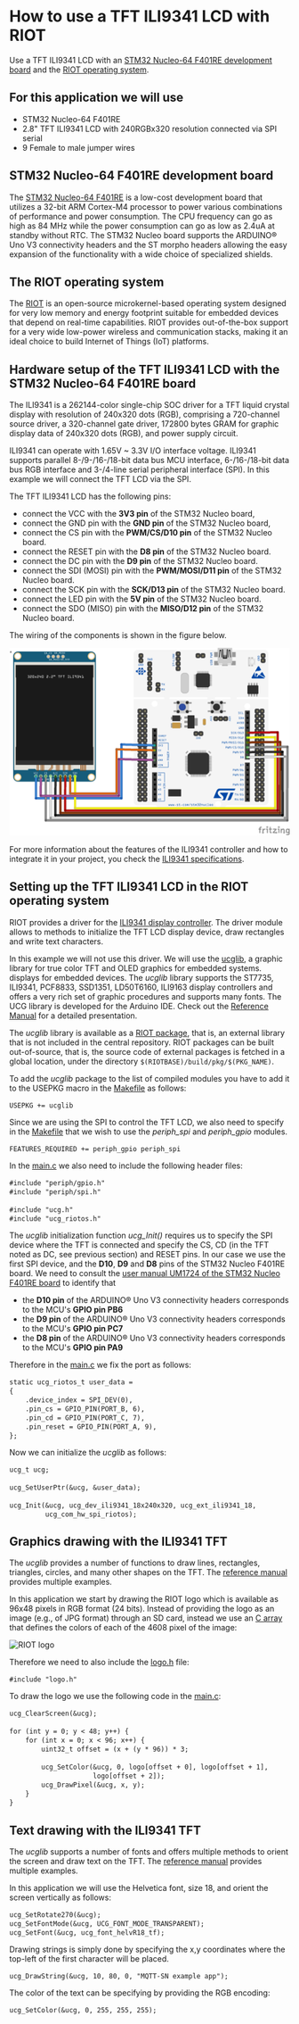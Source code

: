 # How to use a TFT ILI9341 LCD with RIOT

Use a TFT ILI9341 LCD with an [STM32 Nucleo-64 F401RE development board](https://www.st.com/en/evaluation-tools/nucleo-f401re.html) and the [RIOT operating system](https://github.com/RIOT-OS/RIOT).

## For this application we will use
- STM32 Nucleo-64 F401RE
- 2.8" TFT ILI9341 LCD with 240RGBx320 resolution connected via SPI serial
- 9 Female to male jumper wires

## STM32 Nucleo-64 F401RE development board

The [STM32 Nucleo-64 F401RE](https://www.st.com/en/evaluation-tools/nucleo-f401re.html) is a low-cost development board that utilizes a 32-bit ARM Cortex-M4 processor to power various combinations of performance and power consumption. The CPU frequency can go as high as 84 MHz while the power consumption can go as low as 2.4uA at standby without RTC. The STM32 Nucleo board supports the ARDUINO® Uno V3 connectivity headers and the ST morpho headers allowing the easy expansion of the functionality with a wide choice of specialized shields.

## The RIOT operating system

The [RIOT](https://github.com/RIOT-OS/RIOT) is an open-source microkernel-based operating system designed for very low memory and energy footprint suitable for embedded devices that depend on real-time capabilities. RIOT provides out-of-the-box support for a very wide low-power wireless and communication stacks, making it an ideal choice to build Internet of Things (IoT) platforms.

## Hardware setup of the TFT ILI9341 LCD with the STM32 Nucleo-64 F401RE board

The ILI9341 is a 262144-color single-chip SOC driver for a TFT liquid crystal display with resolution of 240x320 dots (RGB), comprising a 720-channel source driver, a 320-channel gate driver, 172800 bytes GRAM for graphic display data of 240x320 dots (RGB), and power supply circuit.

ILI9341 can operate with 1.65V ~ 3.3V I/O interface voltage. ILI9341 supports parallel 8-/9-/16-/18-bit data bus MCU interface, 6-/16-/18-bit data bus RGB interface and 3-/4-line serial peripheral interface (SPI). In this example we will connect the TFT LCD via the SPI.

The TFT ILI9341 LCD has the following pins:
- connect the VCC with the **3V3 pin** of the STM32 Nucleo board,
- connect the GND pin with the **GND pin** of the STM32 Nucleo board,
- connect the CS pin with the **PWM/CS/D10 pin** of the STM32 Nucleo board.
- connect the RESET pin with the **D8 pin** of the STM32 Nucleo board.
- connect the DC pin with the **D9 pin** of the STM32 Nucleo board.
- connect the SDI (MOSI) pin with the **PWM/MOSI/D11 pin** of the STM32 Nucleo board.
- connect the SCK pin with the **SCK/D13 pin** of the STM32 Nucleo board.
- connect the LED pin with the **5V pin** of the STM32 Nucleo board.
- connect the SDO (MISO) pin with the **MISO/D12 pin** of the STM32 Nucleo board.

The wiring of the components is shown in the figure below.

![Wiring of hardware components](circuit/circuit_bb.png)

For more information about the features of the ILI9341 controller  and how to integrate it in your project, you check the [ILI9341 specifications](https://cdn-shop.adafruit.com/datasheets/ILI9341.pdf).

## Setting up the TFT ILI9341 LCD in the RIOT operating system

RIOT provides a driver for the [ILI9341 display controller](https://api.riot-os.org/group__drivers__ili9341.html). The driver module allows to methods to initialize the TFT LCD display device, draw rectangles and write text characters.

In this example we will not use this driver. We will use the [ucglib](https://github.com/olikraus/ucglib), a graphic library for true color TFT and OLED graphics for embedded systems. displays for embedded devices. The _ucglib_ library supports the ST7735, ILI9341, PCF8833, SSD1351, LD50T6160, ILI9163 display controllers and offers a very rich set of graphic procedures and supports many fonts. The UCG library is developed for the Arduino IDE. Check out the [Reference Manual](https://github.com/olikraus/ucglib/wiki) for a detailed presentation.

The _ucglib_ library is available as a [RIOT package](http://doc.riot-os.org/group__pkg__ucglib.html), that is, an external library that is not included in the central repository. RIOT packages can be built out-of-source, that is, the source code of external packages is fetched in a global location, under the directory `$(RIOTBASE)/build/pkg/$(PKG_NAME)`.

To add the _ucglib_ package to the list of compiled modules you have to add it to the USEPKG macro in the [Makefile](Makefile) as follows:

```
USEPKG += ucglib
```

Since we are using the SPI to control the TFT LCD, we also need to specify in the [Makefile](Makefile) that we wish to use the _periph_spi_ and _periph_gpio_ modules.

```
FEATURES_REQUIRED += periph_gpio periph_spi
```

In the [main.c](main.c) we also need to include the following header files:

```
#include "periph/gpio.h"
#include "periph/spi.h"

#include "ucg.h"
#include "ucg_riotos.h"
```

The _ucglib_ initialization function _ucg_Init()_ requires us to specify the SPI device where the TFT is connected and specify the CS, CD (in the TFT noted as DC, see previous section) and RESET pins. In our case we use the first SPI device, and the **D10**, **D9** and **D8** pins of the STM32 Nucleo F401RE board. We need to consult the [user manual UM1724 of the STM32 Nucleo F401RE board](https://www.st.com/resource/en/user_manual/dm00105823-stm32-nucleo64-boards-mb1136-stmicroelectronics.pdf) to identify that
- the **D10 pin** of the ARDUINO® Uno V3 connectivity headers corresponds to the MCU's **GPIO pin PB6**
- the **D9 pin** of the ARDUINO® Uno V3 connectivity headers corresponds to the MCU's **GPIO pin PC7**
- the **D8 pin** of the ARDUINO® Uno V3 connectivity headers corresponds to the MCU's **GPIO pin PA9**

Therefore in the [main.c](main.c) we fix the port as follows:

```
static ucg_riotos_t user_data =
{
    .device_index = SPI_DEV(0),
    .pin_cs = GPIO_PIN(PORT_B, 6),
    .pin_cd = GPIO_PIN(PORT_C, 7),
    .pin_reset = GPIO_PIN(PORT_A, 9),
};
```

Now we can initialize the _ucglib_ as follows:

```
ucg_t ucg;

ucg_SetUserPtr(&ucg, &user_data);

ucg_Init(&ucg, ucg_dev_ili9341_18x240x320, ucg_ext_ili9341_18,
         ucg_com_hw_spi_riotos);
```

## Graphics drawing with the ILI9341 TFT

The _ucglib_ provides a number of functions to draw lines, rectangles, triangles, circles, and many other shapes on the TFT. The [reference manual](https://github.com/olikraus/ucglib/wiki/reference) provides multiple examples.

In this application we start by drawing the RIOT logo which is available as 96x48 pixels in RGB format (24 bits). Instead of providing the logo as an image (e.g., of JPG format) through an SD card, instead we use an [C array](logo.h) that defines the colors of each of the 4608 pixel of the image:

![RIOT logo](https://www.riot-os.org/images/logo-menu.png)

Therefore we need to also include the [logo.h](logo.h) file:

```
#include "logo.h"
```

To draw the logo we use the following code in the [main.c](main.c):

```
ucg_ClearScreen(&ucg);

for (int y = 0; y < 48; y++) {
    for (int x = 0; x < 96; x++) {
        uint32_t offset = (x + (y * 96)) * 3;

        ucg_SetColor(&ucg, 0, logo[offset + 0], logo[offset + 1],
                     logo[offset + 2]);
        ucg_DrawPixel(&ucg, x, y);
    }
}
```

## Text drawing with the ILI9341 TFT

The _ucglib_ supports a number of fonts and offers multiple methods to orient the screen and draw text on the TFT. The [reference manual](https://github.com/olikraus/ucglib/wiki/reference) provides multiple examples.

In this application we will use the Helvetica font, size 18, and orient the screen vertically as follows:

```
ucg_SetRotate270(&ucg);
ucg_SetFontMode(&ucg, UCG_FONT_MODE_TRANSPARENT);
ucg_SetFont(&ucg, ucg_font_helvR18_tf);
```

Drawing strings is simply done by specifying the x,y coordinates where the top-left of the first character will be placed.

```
ucg_DrawString(&ucg, 10, 80, 0, "MQTT-SN example app");
```

The color of the text can be specifying by providing the RGB encoding:

```
ucg_SetColor(&ucg, 0, 255, 255, 255);
```

